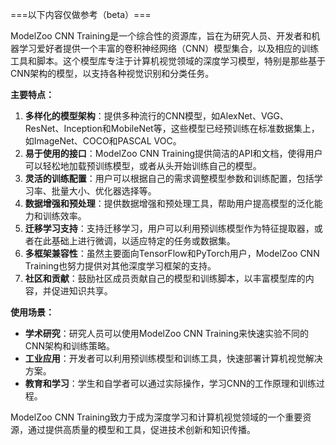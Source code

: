 ===以下内容仅做参考（beta）===

ModelZoo CNN Training是一个综合性的资源库，旨在为研究人员、开发者和机器学习爱好者提供一个丰富的卷积神经网络（CNN）模型集合，以及相应的训练工具和脚本。这个模型库专注于计算机视觉领域的深度学习模型，特别是那些基于CNN架构的模型，以支持各种视觉识别和分类任务。

**主要特点：**

1. **多样化的模型架构**：提供多种流行的CNN模型，如AlexNet、VGG、ResNet、Inception和MobileNet等，这些模型已经预训练在标准数据集上，如ImageNet、COCO和PASCAL VOC。
2. **易于使用的接口**：ModelZoo CNN Training提供简洁的API和文档，使得用户可以轻松地加载预训练模型，或者从头开始训练自己的模型。
3. **灵活的训练配置**：用户可以根据自己的需求调整模型参数和训练配置，包括学习率、批量大小、优化器选择等。
4. **数据增强和预处理**：提供数据增强和预处理工具，帮助用户提高模型的泛化能力和训练效率。
5. **迁移学习支持**：支持迁移学习，用户可以利用预训练模型作为特征提取器，或者在此基础上进行微调，以适应特定的任务或数据集。
6. **多框架兼容性**：虽然主要面向TensorFlow和PyTorch用户，ModelZoo CNN Training也努力提供对其他深度学习框架的支持。
7. **社区和贡献**：鼓励社区成员贡献自己的模型和训练脚本，以丰富模型库的内容，并促进知识共享。

**使用场景：**

- **学术研究**：研究人员可以使用ModelZoo CNN Training来快速实验不同的CNN架构和训练策略。
- **工业应用**：开发者可以利用预训练模型和训练工具，快速部署计算机视觉解决方案。
- **教育和学习**：学生和自学者可以通过实际操作，学习CNN的工作原理和训练过程。

ModelZoo CNN Training致力于成为深度学习和计算机视觉领域的一个重要资源，通过提供高质量的模型和工具，促进技术创新和知识传播。